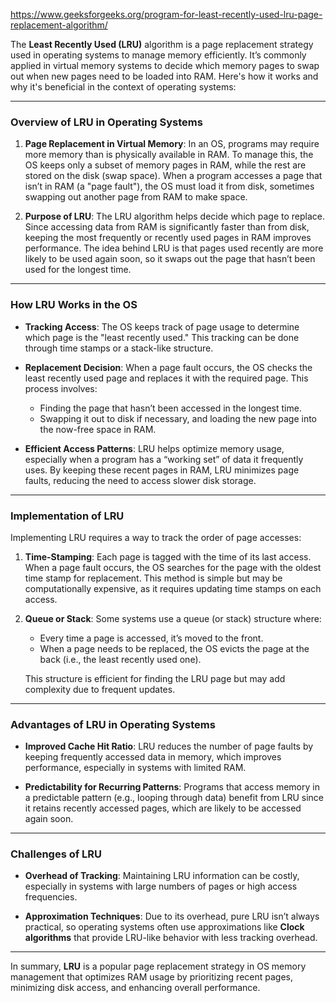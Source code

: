 https://www.geeksforgeeks.org/program-for-least-recently-used-lru-page-replacement-algorithm/

The **Least Recently Used (LRU)** algorithm is a page replacement strategy used in operating systems to manage memory efficiently. It’s commonly applied in virtual memory systems to decide which memory pages to swap out when new pages need to be loaded into RAM. Here's how it works and why it's beneficial in the context of operating systems:

---

### Overview of LRU in Operating Systems

1. **Page Replacement in Virtual Memory**: In an OS, programs may require more memory than is physically available in RAM. To manage this, the OS keeps only a subset of memory pages in RAM, while the rest are stored on the disk (swap space). When a program accesses a page that isn’t in RAM (a "page fault"), the OS must load it from disk, sometimes swapping out another page from RAM to make space.

2. **Purpose of LRU**: The LRU algorithm helps decide which page to replace. Since accessing data from RAM is significantly faster than from disk, keeping the most frequently or recently used pages in RAM improves performance. The idea behind LRU is that pages used recently are more likely to be used again soon, so it swaps out the page that hasn’t been used for the longest time.   

---

### How LRU Works in the OS

- **Tracking Access**: The OS keeps track of page usage to determine which page is the "least recently used." This tracking can be done through time stamps or a stack-like structure.
    
- **Replacement Decision**: When a page fault occurs, the OS checks the least recently used page and replaces it with the required page. This process involves:
    
    - Finding the page that hasn’t been accessed in the longest time.
    - Swapping it out to disk if necessary, and loading the new page into the now-free space in RAM.
- **Efficient Access Patterns**: LRU helps optimize memory usage, especially when a program has a “working set” of data it frequently uses. By keeping these recent pages in RAM, LRU minimizes page faults, reducing the need to access slower disk storage.
    

---

### Implementation of LRU

Implementing LRU requires a way to track the order of page accesses:

1. **Time-Stamping**: Each page is tagged with the time of its last access. When a page fault occurs, the OS searches for the page with the oldest time stamp for replacement. This method is simple but may be computationally expensive, as it requires updating time stamps on each access.
    
2. **Queue or Stack**: Some systems use a queue (or stack) structure where:
    
    - Every time a page is accessed, it’s moved to the front.
    - When a page needs to be replaced, the OS evicts the page at the back (i.e., the least recently used one).
    
    This structure is efficient for finding the LRU page but may add complexity due to frequent updates.
    

---

### Advantages of LRU in Operating Systems

- **Improved Cache Hit Ratio**: LRU reduces the number of page faults by keeping frequently accessed data in memory, which improves performance, especially in systems with limited RAM.
    
- **Predictability for Recurring Patterns**: Programs that access memory in a predictable pattern (e.g., looping through data) benefit from LRU since it retains recently accessed pages, which are likely to be accessed again soon.
    

---

### Challenges of LRU

- **Overhead of Tracking**: Maintaining LRU information can be costly, especially in systems with large numbers of pages or high access frequencies.
    
- **Approximation Techniques**: Due to its overhead, pure LRU isn’t always practical, so operating systems often use approximations like **Clock algorithms** that provide LRU-like behavior with less tracking overhead.
    

---

In summary, **LRU** is a popular page replacement strategy in OS memory management that optimizes RAM usage by prioritizing recent pages, minimizing disk access, and enhancing overall performance.


